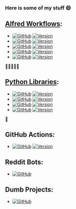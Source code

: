 ### Here is some of my stuff 😄️


[Alfred Workflows](https://alfredapp.com/workflows):
---

* [![GitHub](https://img.shields.io/badge/github-alfred--currency--converter-black?logo=github)](https://github.com/fedecalendino/alfred-currency-converter) [![Version](https://img.shields.io/github/v/release/fedecalendino/alfred-currency-converter?label=&color=lightgrey&logo=github)](https://github.com/fedecalendino/alfred-currency-converter/releases)  
* [![GitHub](https://img.shields.io/badge/github-alfred--emoji--mate-black?logo=github)](https://github.com/fedecalendino/alfred-emoji-mate) [![Version](https://img.shields.io/github/v/release/fedecalendino/alfred-emoji-mate?label=&color=lightgrey&logo=github)](https://github.com/fedecalendino/alfred-emoji-mate/releases)  
* [![GitHub](https://img.shields.io/badge/github-alfred--lyrics--finder-black?logo=github)](https://github.com/fedecalendino/alfred-lyrics-finder) [![Version](https://img.shields.io/github/v/release/fedecalendino/alfred-lyrics-finder?label=&color=lightgrey&logo=github)](https://github.com/fedecalendino/alfred-lyrics-finder/releases)  
* [![GitHub](https://img.shields.io/badge/github-alfred--pwd--gen-black?logo=github)](https://github.com/fedecalendino/alfred-pwd-gen) [![Version](https://img.shields.io/github/v/release/fedecalendino/alfred-pwd-gen?label=&color=lightgrey&logo=github)](https://github.com/fedecalendino/alfred-pwd-gen/releases)
* [![GitHub](https://img.shields.io/badge/github-alfred--randomer-black?logo=github)](https://github.com/fedecalendino/alfred-randomer) [![Version](https://img.shields.io/github/v/release/fedecalendino/alfred-randomer?label=&color=lightgrey&logo=github)](https://github.com/fedecalendino/alfred-randomer/releases)

💱️🧉️🎶️🔑️🎲️


[Python Libraries](https://pypi.org/user/fedecalendino):
---

* [![GitHub](https://img.shields.io/badge/github-apple--health-black?logo=github)](https://github.com/fedecalendino/apple-health) [![Version](https://img.shields.io/pypi/v/apple-health?label=&color=lightgrey&logo=pypi)](https://pypi.org/project/apple-health)
* [![GitHub](https://img.shields.io/badge/github-nintendeals-black?logo=github)](https://github.com/fedecalendino/nintendeals) [![Version](https://img.shields.io/pypi/v/nintendeals?label=&color=lightgrey&logo=pypi)](https://pypi.org/project/nintendeals)
* [![GitHub](https://img.shields.io/badge/github-pysub--parser-black?logo=github)](https://github.com/fedecalendino/pysub-parser) [![Version](https://img.shields.io/pypi/v/pysub-parser?label=&color=lightgrey&logo=pypi)](https://pypi.org/project/pysub-parser)
* [![GitHub](https://img.shields.io/badge/github-wrap--genius-black?logo=github)](https://github.com/fedecalendino/wrap-genius) [![Version](https://img.shields.io/pypi/v/wrap-genius?label=&color=lightgrey&logo=pypi)](https://pypi.org/project/wrap-genius)

🐍️

GitHub Actions:
---

* [![GitHub](https://img.shields.io/badge/github-slack--release--notifier-black?logo=github)](https://github.com/marketplace/actions/slack-release-notifier) [![Version](https://img.shields.io/github/v/release/fedecalendino/slack-release-notifier?label=&color=lightgrey&logo=github)](https://github.com/fedecalendino/slack-release-notifier/releases)  


Reddit Bots:
---

* [![GitHub](https://img.shields.io/badge/github-app--info--bot-black?logo=github)](https://github.com/fedecalendino/app-info-bot)



Dumb Projects:
---

* [![GitHub](https://img.shields.io/badge/github-binging--stonks-black?logo=github)](https://github.com/fedecalendino/binging-stonks)
